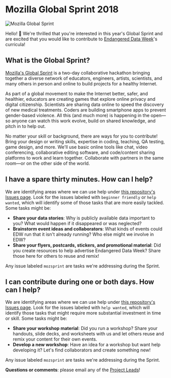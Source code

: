 # Mozilla Global Sprint 2018

![Mozilla Global Sprint](https://assets.mofoprod.net/network/home-%402x.jpg)

Hello! 👋 We're thrilled that you're interested in this year's Global Sprint and are excited that you would like to contribute to [Endangered Data Week](http://endangereddataweek.org)'s curricula! 

## What is the Global Sprint?

[Mozilla's Global Sprint](https://foundation.mozilla.org/opportunity/global-sprint/) is a two-day collaborative hackathon bringing together a diverse network of educators, engineers, artists, scientists, and many others in person and online to build projects for a healthy Internet.

As part of a global movement to make the Internet better, safer, and healthier, educators are creating games that explore online privacy and digital citizenship. Scientists are sharing data online to speed the discovery of new medical treatments. Coders are building smartphone apps to prevent gender-based violence. All this (and much more) is happening in the open—so anyone can watch this work evolve, build on shared knowledge, and pitch in to help out. 

No matter your skill or background, there are ways for you to contribute! Bring your design or writing skills, expertise in coding, teaching, QA testing, game design, and more. We'll use basic online tools like chat, video conferencing, collaborative editing software, and code/content sharing platforms to work and learn together. Collaborate with partners in the same room—or on the other side of the world.

## I have a spare thirty minutes. How can I help?

We are identifying areas where we can use help under [this repository's Issues page](https://github.com/endangereddataweek/resources/issues).  Look for the issues labeled with `beginner friendly` or `help wanted`, which will identify some of those tasks that are more easily tackled. Some tasks might be:

* **Share your data stories**: Why is publicly available data important to you? What would happen if it disappeared or was neglected?
* **Brainstorm event ideas and collaborators**: What kinds of events could EDW run that it isn't already running? Who else might we involve in EDW?
* **Share your flyers, postcards, stickers, and promotional material**: Did you create resources to help advertise Endangered Data Week? Share those here for others to reuse and remix!

Any issue labeled `mozsprint` are tasks we're addressing during the Sprint.

## I can contribute during one or both days. How can I help?

We are identifying areas where we can use help under [this repository's Issues page](https://github.com/endangereddataweek/resources/issues).  Look for the issues labeled with `help wanted`, which will identify those tasks that might require more substantial investment in time or skill. Some tasks might be:

* **Share your workshop material**: Did you run a workshop? Share your handouts, slide decks, and worksheets with us and let others reuse and remix your content for their own events.
* **Develop a new workshop**: Have an idea for a workshop but want help developing it? Let's find collaborators and create something new!

Any issue labeled `mozsprint` are tasks we're addressing during the Sprint.

**Questions or comments**: please email any of the [Project Leads](README.md)! 
